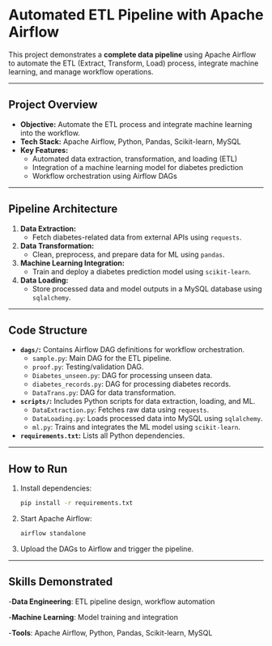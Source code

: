 # Automated ETL Pipeline with Apache Airflow

This project demonstrates a **complete data pipeline** using Apache Airflow to automate the ETL (Extract, Transform, Load) process, integrate machine learning, and manage workflow operations.

---

## Project Overview
- **Objective:** Automate the ETL process and integrate machine learning into the workflow.  
- **Tech Stack:** Apache Airflow, Python, Pandas, Scikit-learn, MySQL  
- **Key Features:**  
  - Automated data extraction, transformation, and loading (ETL)  
  - Integration of a machine learning model for diabetes prediction  
  - Workflow orchestration using Airflow DAGs  

---

## Pipeline Architecture
1. **Data Extraction:**  
   - Fetch diabetes-related data from external APIs using `requests`.  
2. **Data Transformation:**  
   - Clean, preprocess, and prepare data for ML using `pandas`.  
3. **Machine Learning Integration:**  
   - Train and deploy a diabetes prediction model using `scikit-learn`.  
4. **Data Loading:**  
   - Store processed data and model outputs in a MySQL database using `sqlalchemy`.  

---

## Code Structure
- **`dags/`:** Contains Airflow DAG definitions for workflow orchestration.  
  - `sample.py`: Main DAG for the ETL pipeline.  
  - `proof.py`: Testing/validation DAG.  
  - `Diabetes_unseen.py`: DAG for processing unseen data.  
  - `diabetes_records.py`: DAG for processing diabetes records.  
  - `DataTrans.py`: DAG for data transformation.  
- **`scripts/`:** Includes Python scripts for data extraction, loading, and ML.  
  - `DataExtraction.py`: Fetches raw data using `requests`.  
  - `DataLoading.py`: Loads processed data into MySQL using `sqlalchemy`.  
  - `ml.py`: Trains and integrates the ML model using `scikit-learn`.  
- **`requirements.txt`:** Lists all Python dependencies.  

---

## How to Run
1. Install dependencies:  
   ```bash
   pip install -r requirements.txt
2. Start Apache Airflow:
   ```bash
   airflow standalone
3. Upload the DAGs to Airflow and trigger the pipeline.

---

## Skills Demonstrated
-**Data Engineering**: ETL pipeline design, workflow automation

-**Machine Learning**: Model training and integration

-**Tools**: Apache Airflow, Python, Pandas, Scikit-learn, MySQL
